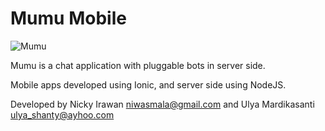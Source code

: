 # Mumu Mobile

![Mumu][logo]

[logo]:https://raw.githubusercontent.com/niwasmala/mumu-mobile/master/resources/icon.png

Mumu is a chat application with pluggable bots in server side. 

Mobile apps developed using Ionic, and server side using NodeJS.

Developed by
Nicky Irawan <niwasmala@gmail.com> and 
Ulya Mardikasanti <ulya_shanty@ayhoo.com>